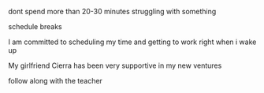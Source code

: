 dont spend more than 20-30 minutes struggling with something

schedule breaks


I am committed to scheduling my time and getting to work right when i wake up

My girlfriend Cierra has been very supportive in my new ventures

follow along with the teacher 
